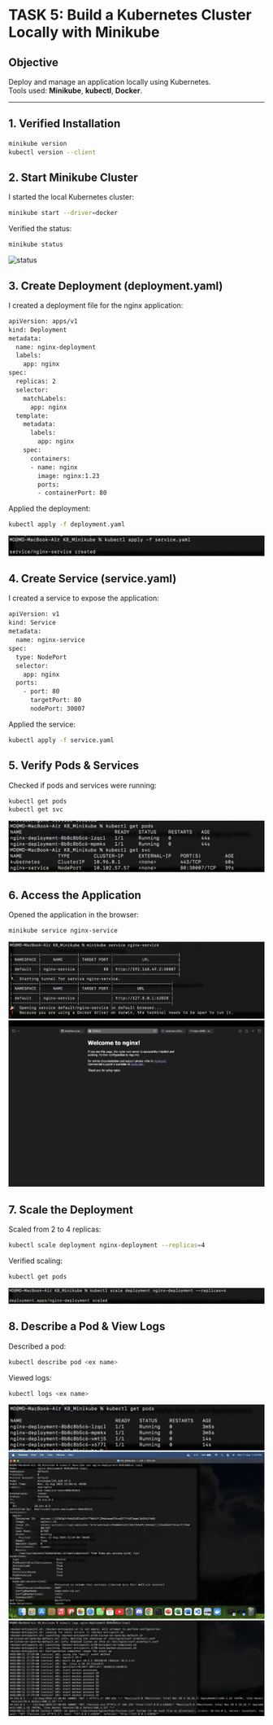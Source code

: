 # TASK 5: Build a Kubernetes Cluster Locally with Minikube

## Objective
Deploy and manage an application locally using Kubernetes.  
Tools used: **Minikube**, **kubectl**, **Docker**.

---

## 1. Verified Installation
```bash
minikube version
kubectl version --client
```

## 2. Start Minikube Cluster
I started the local Kubernetes cluster:
```bash
minikube start --driver=docker
```

Verified the status:
```bash
minikube status
```
![status](screenshots/status.png)

## 3. Create Deployment (deployment.yaml)
I created a deployment file for the nginx application:
``` bash
apiVersion: apps/v1
kind: Deployment
metadata:
  name: nginx-deployment
  labels:
    app: nginx
spec:
  replicas: 2
  selector:
    matchLabels:
      app: nginx
  template:
    metadata:
      labels:
        app: nginx
    spec:
      containers:
      - name: nginx
        image: nginx:1.23
        ports:
        - containerPort: 80
```
Applied the deployment:
``` bash
kubectl apply -f deployment.yaml
```
![apply](screenshots/apply.png)

## 4. Create Service (service.yaml)
I created a service to expose the application:
``` bash
apiVersion: v1
kind: Service
metadata:
  name: nginx-service
spec:
  type: NodePort
  selector:
    app: nginx
  ports:
    - port: 80
      targetPort: 80
      nodePort: 30007
```

Applied the service:
``` bash 
kubectl apply -f service.yaml
```
## 5. Verify Pods & Services
Checked if pods and services were running:
```bash
kubectl get pods
kubectl get svc
```
![pod](screenshots/pod.png)


## 6. Access the Application
Opened the application in the browser:
``` bash
minikube service nginx-service
```
![pod](screenshots/server_t.png)
![pod](screenshots/server.png)


## 7. Scale the Deployment
Scaled from 2 to 4 replicas:
``` bash
kubectl scale deployment nginx-deployment --replicas=4
```
Verified scaling:
``` bash
kubectl get pods
``` 
![scaling](screenshots/scaling.png)

## 8. Describe a Pod & View Logs
Described a pod:
``` bash
kubectl describe pod <ex name>
```
Viewed logs:
``` bash
kubectl logs <ex name>
``` 

![pod](screenshots/1.png)
![pod](screenshots/2.png)
![pod](screenshots/3.png)